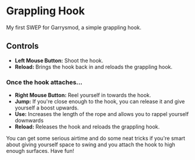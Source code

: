 
Grappling Hook
==============

My first SWEP for Garrysmod, a simple grappling hook.

Controls
--------
- <b>Left Mouse Button:</b> Shoot the hook.
- <b>Reload:</b> Brings the hook back in and reloads the grappling hook.

### Once the hook attaches...
- <b>Right Mouse Button:</b> Reel yourself in towards the hook.
- <b>Jump:</b> If you're close enough to the hook, you can release it and give yourself a boost upwards.
- <b>Use:</b> Increases the length of the rope and allows you to rappel yourself downwards
- <b>Reload:</b> Releases the hook and reloads the grappling hook.

You can get some serious airtime and do some neat tricks if you're smart about giving yourself space to swing and you attach the hook to high enough surfaces.
Have fun!
